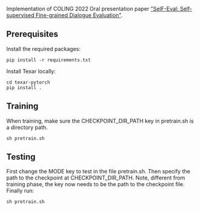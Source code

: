 Implementation of COLING 2022 Oral presentation paper ["SelF-Eval: Self-supervised Fine-grained Dialogue Evaluation"](https://arxiv.org/abs/2208.08094).

##  Prerequisites

Install the required packages:
```
pip install -r requirements.txt
```

Install Texar locally:
```
cd texar-pytorch
pip install .
```

## Training

When training, make sure the CHECKPOINT_DIR_PATH key in pretrain.sh is a directory path. 

```
sh pretrain.sh
```

## Testing

First change the MODE key to test in the file pretrain.sh. Then specify the path to the checkpoint at CHECKPOINT_DIR_PATH. Note, different from training phase, the key now needs to be the path to the checkpoint file. Finally run:

```
sh pretrain.sh
```


